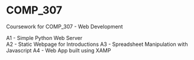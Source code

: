 # COMP_307
Coursework for COMP_307 - Web Development

A1 - Simple Python Web Server <br>
A2 - Static Webpage for Introductions
A3 - Spreadsheet Manipulation with Javascript
A4 - Web App built using XAMP
